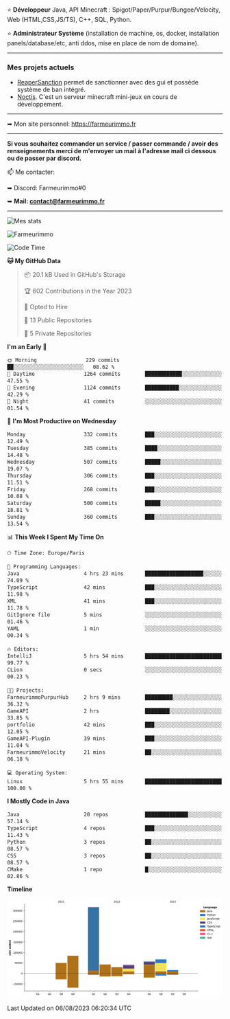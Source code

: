 ⭐ **Développeur** Java, API Minecraft : Spigot/Paper/Purpur/Bungee/Velocity, Web (HTML,CSS,JS/TS), C++, SQL, Python.

⭐ **Administrateur Système** (installation de machine, os, docker, installation panels/database/etc, anti ddos, mise en place de nom de domaine).

---

### Mes projets actuels
- [ReaperSanction](https://www.spigotmc.org/resources/reapersanction.89580/) permet de sanctionner avec des gui et possède système de ban intégré.
- [Noctis](https://discord.gg/ydRurvUJ8U). C'est un serveur minecraft mini-jeux en cours de développement.

---

➥ Mon site personnel: https://farmeurimmo.fr

---

**Si vous souhaitez commander un service / passer commande / avoir des renseignements merci de m'envoyer un mail à l'adresse mail ci dessous ou de passer par discord.**

📫 Me contacter:
 
   ➥ Discord: Farmeurimmo#0
   
   ➥ **Mail: contact@farmeurimmo.fr**

---

![Mes stats](https://github-readme-stats.farmeurimmo.fr/api?username=Farmeurimmo&count_private=true&show_icons=true&theme=radical)

<img src="https://komarev.com/ghpvc/?username=Farmeurimmo" alt="Farmeurimmo" />

<!--START_SECTION:waka-->
![Code Time](http://img.shields.io/badge/Code%20Time-866%20hrs%206%20mins-blue)

**🐱 My GitHub Data** 

> 📦 20.1 kB Used in GitHub's Storage 
 > 
> 🏆 602 Contributions in the Year 2023
 > 
> 💼 Opted to Hire
 > 
> 📜 13 Public Repositories 
 > 
> 🔑 5 Private Repositories 
 > 
**I'm an Early 🐤** 

```text
🌞 Morning                229 commits         ██░░░░░░░░░░░░░░░░░░░░░░░   08.62 % 
🌆 Daytime                1264 commits        ████████████░░░░░░░░░░░░░   47.55 % 
🌃 Evening                1124 commits        ███████████░░░░░░░░░░░░░░   42.29 % 
🌙 Night                  41 commits          ░░░░░░░░░░░░░░░░░░░░░░░░░   01.54 % 
```
📅 **I'm Most Productive on Wednesday** 

```text
Monday                   332 commits         ███░░░░░░░░░░░░░░░░░░░░░░   12.49 % 
Tuesday                  385 commits         ████░░░░░░░░░░░░░░░░░░░░░   14.48 % 
Wednesday                507 commits         █████░░░░░░░░░░░░░░░░░░░░   19.07 % 
Thursday                 306 commits         ███░░░░░░░░░░░░░░░░░░░░░░   11.51 % 
Friday                   268 commits         ███░░░░░░░░░░░░░░░░░░░░░░   10.08 % 
Saturday                 500 commits         █████░░░░░░░░░░░░░░░░░░░░   18.81 % 
Sunday                   360 commits         ███░░░░░░░░░░░░░░░░░░░░░░   13.54 % 
```


📊 **This Week I Spent My Time On** 

```text
🕑︎ Time Zone: Europe/Paris

💬 Programming Languages: 
Java                     4 hrs 23 mins       ███████████████████░░░░░░   74.09 % 
TypeScript               42 mins             ███░░░░░░░░░░░░░░░░░░░░░░   11.98 % 
XML                      41 mins             ███░░░░░░░░░░░░░░░░░░░░░░   11.78 % 
GitIgnore file           5 mins              ░░░░░░░░░░░░░░░░░░░░░░░░░   01.46 % 
YAML                     1 min               ░░░░░░░░░░░░░░░░░░░░░░░░░   00.34 % 

🔥 Editors: 
IntelliJ                 5 hrs 54 mins       █████████████████████████   99.77 % 
CLion                    0 secs              ░░░░░░░░░░░░░░░░░░░░░░░░░   00.23 % 

🐱‍💻 Projects: 
FarmeurimmoPurpurHub     2 hrs 9 mins        █████████░░░░░░░░░░░░░░░░   36.32 % 
GameAPI                  2 hrs               ████████░░░░░░░░░░░░░░░░░   33.85 % 
portfolio                42 mins             ███░░░░░░░░░░░░░░░░░░░░░░   12.05 % 
GameAPI-Plugin           39 mins             ███░░░░░░░░░░░░░░░░░░░░░░   11.04 % 
FarmeurimmoVelocity      21 mins             ██░░░░░░░░░░░░░░░░░░░░░░░   06.18 % 

💻 Operating System: 
Linux                    5 hrs 55 mins       █████████████████████████   100.00 % 
```

**I Mostly Code in Java** 

```text
Java                     20 repos            ██████████████░░░░░░░░░░░   57.14 % 
TypeScript               4 repos             ███░░░░░░░░░░░░░░░░░░░░░░   11.43 % 
Python                   3 repos             ██░░░░░░░░░░░░░░░░░░░░░░░   08.57 % 
CSS                      3 repos             ██░░░░░░░░░░░░░░░░░░░░░░░   08.57 % 
CMake                    1 repo              █░░░░░░░░░░░░░░░░░░░░░░░░   02.86 % 
```



**Timeline**

![Lines of Code chart](https://raw.githubusercontent.com/Farmeurimmo/Farmeurimmo/main/assets/bar_graph.png)


 Last Updated on 06/08/2023 06:20:34 UTC
<!--END_SECTION:waka-->
